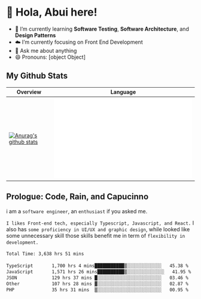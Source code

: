 # 👋 Hola, Abui here!

- 🌱 I’m currently learning **Software Testing**, **Software Architecture**, and **Design Patterns**
- ☁️ I’m currently focusing on Front End Development
- 💬 Ask me about anything
- 😄 Pronouns: [object Object]

## My Github Stats

| Overview | Language |
| --- | --- |
|[![Anurag's github stats](https://github-readme-stats.vercel.app/api?username=abui-am&count_private=true)](https://github.com/anuraghazra/github-readme-stats)|![Language](https://raw.githubusercontent.com/abui-am/stats/c6455f656dfce7acd3951e5ec5b25d72af0b2ee3/generated/languages.svg)|

## Prologue: Code, Rain, and Capucinno
i am a `software engineer`, an `enthusiast` if you asked me. 

`I likes Front-end tech, especially Typescript, Javascript, and React.` I also has `some proficiency in UI/UX and graphic design`, while looked like some unnecessary skill those skills benefit me in term of `flexibility in development.`


<!--START_SECTION:waka-->

```text
Total Time: 3,638 hrs 51 mins

TypeScript       1,700 hrs 4 mins███████████▒░░░░░░░░░░░░░   45.38 %
JavaScript       1,571 hrs 26 mins██████████▒░░░░░░░░░░░░░░   41.95 %
JSON             129 hrs 37 mins █░░░░░░░░░░░░░░░░░░░░░░░░   03.46 %
Other            107 hrs 28 mins ▓░░░░░░░░░░░░░░░░░░░░░░░░   02.87 %
PHP              35 hrs 31 mins  ▒░░░░░░░░░░░░░░░░░░░░░░░░   00.95 %
```

<!--END_SECTION:waka-->
